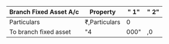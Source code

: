 ﻿Branch Fixed Asset A/c|Property|" 1"|" 2"
-|-|-|-|
Particulars|₹,Particulars|0
To branch fixed asset|"4|000"|,0